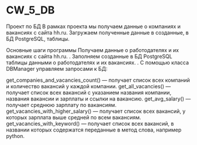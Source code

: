 # CW_5_DB
Проект по БД
В рамках проекта мы получаем данные о компаниях и вакансиях с сайта hh.ru.
Загружаем полученные данные в созданные, в БД PostgreSQL, таблицы.

Основные шаги программы
Получаем данные о работодателях и их вакансиях с сайта hh.ru.
.
Заполняем созданные в БД PostgreSQL таблицы данными о работодателях и их вакансиях.
.
С помощью класса DBManager управляем запросами к БД:

get_companies_and_vacancies_count() — получает список всех компаний и количество вакансий у каждой компании. 
get_all_vacancies() — получает список всех вакансий с указанием названия компании, названия вакансии и зарплаты и ссылки на вакансию.
get_avg_salary() — получает среднюю зарплату по вакансиям.
get_vacancies_with_higher_salary() — получает список всех вакансий, у которых зарплата выше средней по всем вакансиям.
get_vacancies_with_keyword() — получает список всех вакансий, в названии которых содержатся переданные в метод слова, например python.
